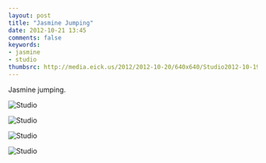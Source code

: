 ```yaml
---
layout: post
title: "Jasmine Jumping"
date: 2012-10-21 13:45
comments: false
keywords: 
- jasmine
- studio
thumbsrc: http://media.eick.us/2012/2012-10-20/640x640/Studio2012-10-19at19-41-55-2012-10-19at19-41-55.jpg 
---
```

Jasmine jumping.

![Studio](http://media.eick.us/media/photographs/2012/2012-10-20/Studio2012-10-19at19-44-45-2012-10-19at19-44-45.jpg)


![Studio](http://media.eick.us/media/photographs/2012/2012-10-20/Studio2012-10-19at19-43-46-2012-10-19at19-43-46.jpg)


![Studio](http://media.eick.us/media/photographs/2012/2012-10-20/Studio2012-10-19at19-41-55-2012-10-19at19-41-55.jpg)


![Studio](http://media.eick.us/media/photographs/2012/2012-10-20/Studio2012-10-19at19-41-20-2012-10-19at19-41-20.jpg)

